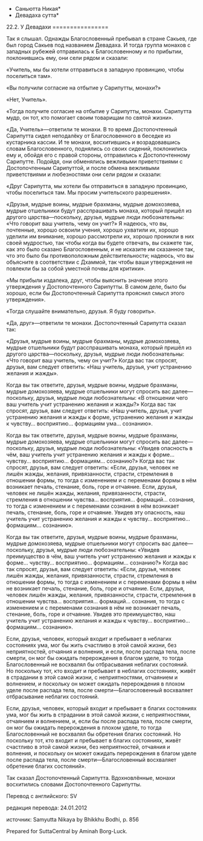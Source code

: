 * Саньютта Никая*
* Девадаха сутта*

22\.2\. У Девадахи
\=\=\=\=\=\=\=\=\=\=\=\=\=\=\=\=

Так я слышал\. Однажды Благословенный пребывал в стране Сакьев, где был город Сакьев под названием Девадаха\. И тогда группа монахов с западных рубежей отправилась к Благословенному и по прибытии, поклонившись ему, они сели рядом и сказали:

«Учитель, мы бы хотели отправиться в западную провинцию, чтобы поселиться там»\.

«Вы получили согласие на отбытие у Сарипутты, монахи?»

«Нет, Учитель»\.

«Тогда получите согласие на отбытие у Сарипутты, монахи\. Сарипутта мудр, он тот, кто помогает своим товарищам по святой жизни»\.

«Да, Учитель»—ответили те монахи\. В то время Достопочтенный Сарипутта сидел неподалёку от Благословенного в беседке из кустарника кассии\. И те монахи, восхитившись и возрадовавшись словам Благословенного, поднялись со своих сидений, поклонились ему и, обойдя его с правой стороны, отправились к Достопочтенному Сарипутте\. Подойдя, они обменялись вежливыми приветствиями с Достопочтенным Сарипуттой, и после обмена вежливыми приветствиями и любезностями они сели рядом и сказали:

«Друг Сарипутта, мы хотели бы отправиться в западную провинцию, чтобы поселиться там\. Мы просим учительского разрешения»\.

«Друзья, мудрые воины, мудрые брахманы, мудрые домохозяева, мудрые отшельники будут расспрашивать монаха, который пришёл из другого царства—поскольку, друзья, мудрые люди любознательны: «Что говорит ваш учитель, чему он учит?» Я надеюсь, что вы, почтенные, хорошо освоили учения, хорошо ухватили их, хорошо уделили им внимание, хорошо рассмотрели их, хорошо проникли в них своей мудростью, так чтобы когда вы будете отвечать, вы скажете так, как это было сказано Благословенным, и не исказите им сказанное так, что это было бы противоположным действительности; надеюсь, что вы объясните в соответствии с Дхаммой, так чтобы ваши утверждения не повлекли бы за собой уместной почвы для критики»\.

«Мы прибыли издалека, друг, чтобы выяснить значение этого утверждения у Достопочтенного Сарипутты\. В самом деле, было бы хорошо, если бы Достопочтенный Сарипутта прояснил смысл этого утверждения»\.

«Тогда слушайте внимательно, друзья\. Я буду говорить»\.

«Да, друг»—ответили те монахи\. Достопочтенный Сарипутта сказал так:

«Друзья, мудрые воины, мудрые брахманы, мудрые домохозяева, мудрые отшельники будут расспрашивать монаха, который пришёл из другого царства—поскольку, друзья, мудрые люди любознательны: «Что говорит ваш учитель, чему он учит?» Когда вас так спросят, друзья, вам следует ответить: «Наш учитель, друзья, учит устранению желания и жажды»\.

Когда вы так ответите, друзья, мудрые воины, мудрые брахманы, мудрые домохозяева, мудрые отшельники могут спросить вас далее—поскольку, друзья, мудрые люди любознательны: «В отношении чего ваш учитель учит устранению желания и жажды?» Когда вас так спросят, друзья, вам следует ответить: «Наш учитель, друзья, учит устранению желания и жажды к форме, устранению желания и жажды к чувству… восприятию… формациям ума… сознанию»\.

Когда вы так ответите, друзья, мудрые воины, мудрые брахманы, мудрые домохозяева, мудрые отшельники могут спросить вас далее—поскольку, друзья, мудрые люди любознательны: «Увидев опасность в чём, ваш учитель учит устранению желания и жажды к форме… чувству… восприятию… формациям… сознанию?» Когда вас так спросят, друзья, вам следует ответить: «Если, друзья, человек не лишён жажды, желания, привязанности, страсти, стремления в отношении формы, то тогда с изменением и с переменами формы в нём возникает печаль, стенание, боль, горе и отчаяние\. Если, друзья, человек не лишён жажды, желания, привязанности, страсти, стремления в отношении чувства… восприятия… формаций… сознания, то тогда с изменением и с переменами сознания в нём возникает печаль, стенание, боль, горе и отчаяние\. Увидев эту опасность, наш учитель учит устранению желания и жажды к чувству… восприятию… формациям… сознанию»\.

Когда вы так ответите, друзья, мудрые воины, мудрые брахманы, мудрые домохозяева, мудрые отшельники могут спросить вас далее—поскольку, друзья, мудрые люди любознательны: «Увидев преимущество в чём, ваш учитель учит устранению желания и жажды к форме… чувству… восприятию… формациям… сознанию?» Когда вас так спросят, друзья, вам следует ответить: «Если, друзья, человек лишён жажды, желания, привязанности, страсти, стремления в отношении формы, то тогда с изменением и с переменами формы в нём не возникает печаль, стенание, боль, горе и отчаяние\. Если, друзья, человек лишён жажды, желания, привязанности, страсти, стремления в отношении чувства… восприятия… формаций… сознания, то тогда с изменением и с переменами сознания в нём не возникает печаль, стенание, боль, горе и отчаяние\. Увидев это преимущество, наш учитель учит устранению желания и жажды к чувству… восприятию… формациям… сознанию»\.

Если, друзья, человек, который входит и пребывает в неблагих состояниях ума, мог бы жить счастливо в этой самой жизни, без неприятностей, отчаяния и волнения, и если, после распада тела, после смерти, он мог бы ожидать перерождения в благом уделе, то тогда Благословенный не восхвалял бы отбрасывания неблагих состояний\. Но поскольку тот, кто входит и пребывает в неблагих состояниях, живёт в страдании в этой самой жизни, с неприятностями, отчаянием и волнением, и поскольку он может ожидать перерождения в плохом уделе после распада тела, после смерти—Благословенный восхваляет отбрасывание неблагих состояний\.

Если, друзья, человек, который входит и пребывает в благих состояниях ума, мог бы жить в страдании в этой самой жизни, с неприятностями, отчаянием и волнением, и, если бы после распада тела, после смерти, он мог бы ожидать перерождения в плохом уделе, то тогда Благословенный не восхвалял бы обретения благих состояний\. Но поскольку тот, кто входит и пребывает в благих состояниях, живёт счастливо в этой самой жизни, без неприятностей, отчаяния и волнения, и поскольку он может ожидать перерождения в благом уделе после распада тела, после смерти—Благословенный восхваляет обретение благих состояний»\.

Так сказал Достопочтенный Сарипутта\. Вдохновлённые, монахи восхитились словами Достопочтенного Сарипутты\.

Перевод с английского: SV

редакция перевода: 24\.01\.2012

источник: Samyutta Nikaya by Bhikkhu Bodhi, p\. 856

Prepared for SuttaCentral by Aminah Borg\-Luck\.